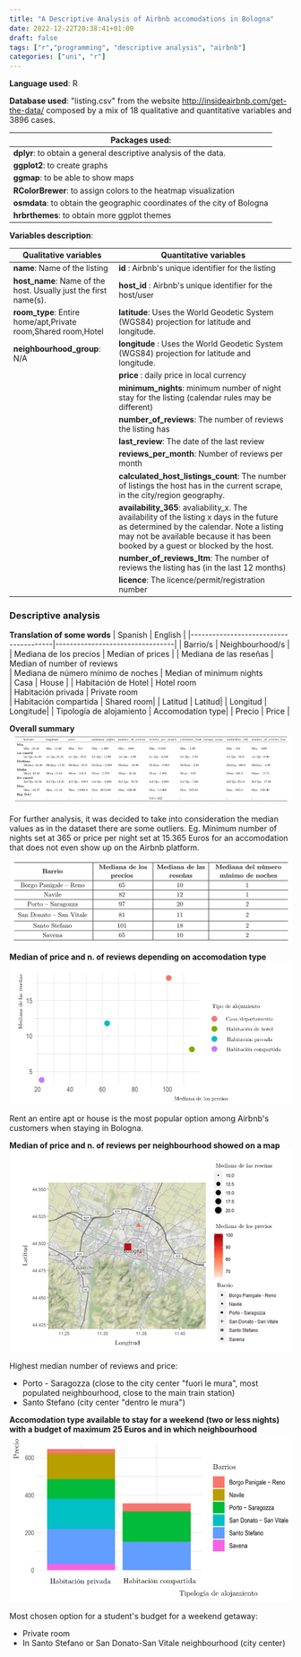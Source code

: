 ```yaml
---
title: "A Descriptive Analysis of Airbnb accomodations in Bologna"
date: 2022-12-22T20:38:41+01:00
draft: false
tags: ["r","programming", "descriptive analysis", "airbnb"]
categories: ["uni", "r"]
---
```


**Language used**: R

**Database used**: "listing.csv" from the website <http://insideairbnb.com/get-the-data/> composed by a mix of 18 qualitative and quantitative variables and 3896 cases.


|             **Packages used:**        |
|---------------------------------------|
| **dplyr**: to obtain a general descriptive analysis of the data.    |                                                                    
| **ggplot2**: to create graphs      |                  
| **ggmap**: to be able to show maps     |  
| **RColorBrewer**: to assign colors to the heatmap visualization     |  
| **osmdata**: to obtain the geographic coordinates of the city of Bologna      |  
| **hrbrthemes**: to obtain more ggplot themes    | 

**Variables description**:

| Qualitative variables                   | Quantitative variables                                                                                                    |
|---------------------------------------|---------------------------------|
| **name**: Name of the listing   | **id** : Airbnb's unique identifier for the listing                                                                       |
| **host_name**: Name of the host. Usually just the first name(s).    | **host_id** : Airbnb's unique identifier for the host/user                                                                      |
| **room_type**: Entire home/apt,Private room,Shared room,Hotel      | **latitude**: Uses the World Geodetic System (WGS84) projection for latitude and longitude.                                                                                    |
| **neighbourhood_group**: N/A | **longitude** : Uses the World Geodetic System (WGS84) projection for latitude and longitude.                                                                                 |
|                                           | **price** : daily price in local currency                                                                                |
|                                           | **minimum_nights**: minimum number of night stay for the listing (calendar rules may be different)                                    |
|                                           | **number_of_reviews**: The number of reviews the listing has                                                                                    |
|                                           | **last_review**: The date of the last review                                                                |
|                                           | **reviews_per_month**: Number of reviews per month                                                         |
|                                           | **calculated_host_listings_count**: The number of listings the host has in the current scrape, in the city/region geography. |
|                                           | **availability_365**: avaliability_x. The availability of the listing x days in the future as determined by the calendar. Note a listing may not be available because it has been booked by a guest or blocked by the host.                |
|                                           | **number_of_reviews_ltm**: The number of reviews the listing has (in the last 12 months)                                                  |
|                                           | **licence**: The licence/permit/registration number                                                                       |

### Descriptive analysis

**Translation of some words**
| Spanish                  | English                                                                                                     |
|---------------------------------------|---------------------------------|
| Barrio/s | Neighbourhood/s                                                                       |
| Mediana de los precios     | Median of prices                                                                                    |
| Mediana de las reseñas |  Median of number of reviews                                                                              
| Mediana de número mínimo de noches |  Median of minimum nights                                                                              
| Casa    | House                                                                      |
| Habitación de Hotel |  Hotel room                                                                              
| Habitación privada |  Private room                                                                             
| Habitación compartida |  Shared room|
| Latitud |  Latitud|
| Longitud |  Longitude|
| Tipología de alojamiento |  Accomodation type|
| Precio |  Price |

**Overall summary**
![table_summary](/taller1_airbnb_table_summary.png)

For further analysis, it was decided to take into consideration the median values as in the dataset there are some outliers.
Eg. Minimum number of nights set at 365 or price per night set at 15.365 Euros for an accomodation that does not even show up on the Airbnb platform.

![](/taller1_airbnb_table_2.png)

**Median of price and n. of reviews depending on accomodation type**
![](/taller1_airbnb_scatterplot.png)

Rent an entire apt or house is the most popular option among Airbnb's customers when staying in Bologna.

**Median of price and n. of reviews per neighbourhood showed on a map**
![](/taller1_airbnb_map_bologna.png)

Highest median number of reviews and price:
- Porto - Saragozza (close to the city center "fuori le mura", most populated neighbourhood, close to the main train station)
- Santo Stefano (city center "dentro le mura")

**Accomodation type available to stay for a weekend (two or less nights) with a budget of maximum 25 Euros and in which neighbourhood**
![](/taller1_airbnb_hist.png)

Most chosen option for a student's budget for a weekend getaway:
- Private room
- In Santo Stefano or San Donato-San Vitale neighbourhood (city center)